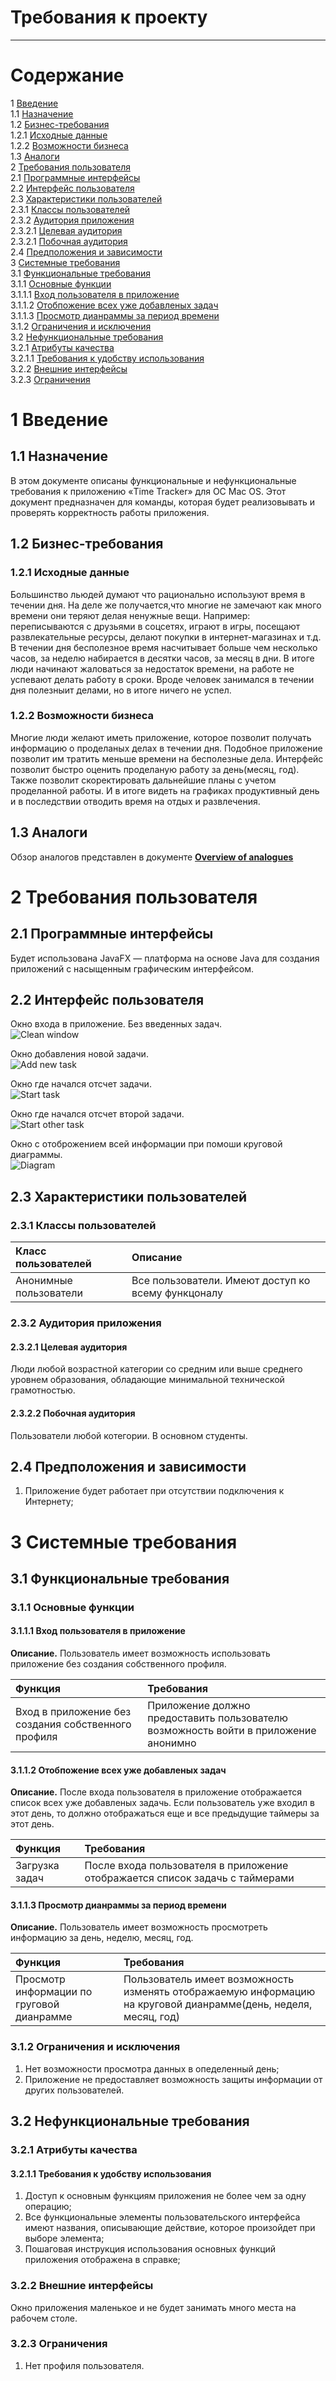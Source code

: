 
# Требования к проекту
---

# Содержание
1 [Введение](#intro)  
1.1 [Назначение](#appointment)  
1.2 [Бизнес-требования](#business_requirements)  
1.2.1 [Исходные данные](#initial_data)  
1.2.2 [Возможности бизнеса](#business_opportunities)  
1.3 [Аналоги](#analogues)  
2 [Требования пользователя](#user_requirements)  
2.1 [Программные интерфейсы](#software_interfaces)  
2.2 [Интерфейс пользователя](#user_interface)  
2.3 [Характеристики пользователей](#user_specifications)  
2.3.1 [Классы пользователей](#user_classes)  
2.3.2 [Аудитория приложения](#application_audience)  
2.3.2.1 [Целевая аудитория](#target_audience)  
2.3.2.1 [Побочная аудитория](#collateral_audience)  
2.4 [Предположения и зависимости](#assumptions_and_dependencies)  
3 [Системные требования](#system_requirements)  
3.1 [Функциональные требования](#functional_requirements)  
3.1.1 [Основные функции](#main_functions)  
3.1.1.1 [Вход пользователя в приложение](#enter_to_app)  
3.1.1.2 [Отобпожение всех уже добавленых задач](#displays_all_tasks_already_added)  
3.1.1.3 [Просмотр дианраммы за период времени](#view_diagrams_for_a_time_period)  
3.1.2 [Ограничения и исключения](#restrictions_and_exclusions)  
3.2 [Нефункциональные требования](#non-functional_requirements)  
3.2.1 [Атрибуты качества](#quality_attributes)  
3.2.1.1 [Требования к удобству использования](#requirements_for_ease_of_use)  
3.2.2 [Внешние интерфейсы](#external_interfaces)  
3.2.3 [Ограничения](#restrictions)  

<a name="intro"/>

# 1 Введение

<a name="appointment"/>

## 1.1 Назначение
В этом документе описаны функциональные и нефункциональные требования к приложению «Time Tracker» для ОС Mac OS. Этот документ предназначен для команды, которая будет реализовывать и проверять корректность работы приложения. 

<a name="business_requirements"/>

## 1.2 Бизнес-требования

<a name="initial_data"/>

### 1.2.1 Исходные данные
Большинство льюдей думают что рационально используют время в течении дня. На деле же получается,что многие не замечают как много времени они теряют делая ненужные вещи. Например: переписываются с друзьями в соцсетях, играют в игры, посещают развлекательные ресурсы, делают покупки в интернет-магазинах и т.д. В течении дня бесполезное время насчитывает больше чем несколько часов, за неделю набирается в десятки часов, за месяц в дни. В итоге люди начинают жаловаться за недостаток времени, на работе не успевают делать работу в сроки. Вроде человек занимался в течении дня полезныит делами, но в итоге ничего не успел.                                                                            
<a name="business_opportunities"/>

### 1.2.2 Возможности бизнеса
Многие люди желают иметь приложение, которое позволит получать информацию о проделаных делах в течении дня. Подобное приложение позволит им тратить меньше времени на бесполезные дела. Интерфейс позволит быстро оценить проделаную работу за день(месяц, год). Также позволит скоректировать дальнейшие планы с учетом проделанной работы. И в итоге видеть на графиках продуктивный день и в последствии отводить время на отдых и развлечения.

<a name="analogues"/>

## 1.3 Аналоги
Обзор аналогов представлен в документе [**Overview of analogues**](Overview%20of%20analogues.md)

<a name="user_requirements"/>

# 2 Требования пользователя

<a name="software_interfaces"/>

## 2.1 Программные интерфейсы
Будет использована JavaFX — платформа на основе Java для создания приложений с насыщенным графическим интерфейсом.

<a name="user_interface"/>

## 2.2 Интерфейс пользователя
Окно входа в приложение. Без введенных задач.    
![Clean window](../Images/Clean%20window.png) 
 
Окно добавления новой задачи.    
![Add new task](../Images/Add%20new%20task.png) 
 
Окно где начался отсчет задачи.    
![Start task](../Images/Start%20task.png) 
 
Окно где начался отсчет второй задачи.    
![Start other task](../Images/Start%20other%20task.png) 
 
Окно с отоброжением всей информации при помоши круговой диаграммы.    
![Diagram](../Images/Diagram.png)  

<a name="user_specifications"/>

## 2.3 Характеристики пользователей

<a name="user_classes"/>

### 2.3.1 Классы пользователей

| Класс пользователей | Описание |
|:---|:---|
| Анонимные пользователи | Все пользователи. Имеют доступ ко всему функцоналу |

<a name="application_audience"/>

### 2.3.2 Аудитория приложения

<a name="target_audience"/>

#### 2.3.2.1 Целевая аудитория
Люди любой возрастной категории со средним или выше среднего уровнем образования, обладающие минимальной технической грамотностью.

<a name="collateral_audience"/>

#### 2.3.2.2 Побочная аудитория
Пользователи любой котегории. В основном студенты.

<a name="assumptions_and_dependencies"/>

## 2.4 Предположения и зависимости
1. Приложение будет работает при отсутствии подключения к Интернету;

<a name="system_requirements"/>

# 3 Системные требования

<a name="functional_requirements"/>

## 3.1 Функциональные требования

<a name="main_functions"/>

### 3.1.1 Основные функции

<a name="enter_to_app"/>

#### 3.1.1.1 Вход пользователя в приложение
**Описание.** Пользователь имеет возможность использовать приложение без создания собственного профиля.

| Функция | Требования | 
|:---|:---|
| Вход в приложение без создания собственного профиля | Приложение должно предоставить пользователю возможность войти в приложение анонимно |

<a name="displays_all_tasks_already_added"/>

#### 3.1.1.2 Отобпожение всех уже добавленых задач
**Описание.** После входа пользователя в приложение отображается список всех уже добавленых задачь. Если пользователь уже входил в этот день, то должно отображаться еще и все предыдущие таймеры за этот день. 

| Функция | Требования | 
|:---|:---|
| Загрузка задач | После входа пользователя в приложение отображается список задачь с таймерами |

<a name="view_diagrams_for_a_time_period"/>

#### 3.1.1.3 Просмотр дианраммы за период времени
**Описание.** Пользователь имеет возможность просмотреть информацию за день, неделю, месяц, год.

| Функция | Требования | 
|:---|:---|
| Просмотр информации по груговой дианрамме | Пользователь имеет возможность изменять отображаемую информацию на круговой дианрамме(день, неделя, месяц, год) |

<a name="active_user_change"/>

### 3.1.2 Ограничения и исключения
1. Нет возможности просмотра данных в опеделенный день;
2. Приложение не предоставляет возможность защиты информации от других пользователей.

<a name="non-functional_requirements"/>

## 3.2 Нефункциональные требования

<a name="quality_attributes"/>

### 3.2.1 Атрибуты качества

<a name="requirements_for_ease_of_use"/>

#### 3.2.1.1 Требования к удобству использования
1. Доступ к основным функциям приложения не более чем за одну операцию;
2. Все функциональные элементы пользовательского интерфейса имеют названия, описывающие действие, которое произойдет при выборе элемента;
3. Пошаговая инструкция использования основных функций приложения отображена в справке;

<a name="external_interfaces"/>

### 3.2.2 Внешние интерфейсы
Окно приложения маленькое и не будет занимать много места на рабочем столе.

<a name="restrictions"/>

### 3.2.3 Ограничения
1. Нет профиля пользователя.

